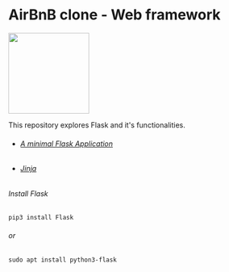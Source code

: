 # AirBnB clone - Web framework

<img src="https://miro.medium.com/max/640/1*XzIRJGujfqAiOV2EIQgR_Q.png" width="160" height="auto"/>

This repository explores Flask and it's functionalities.


- ###### [A minimal Flask Application](https://flask.palletsprojects.com/en/1.0.x/quickstart/#a-minimal-application)
- ###### [Jinja](https://jinja.palletsprojects.com/en/2.9.x/templates/)

###### Install Flask
```
pip3 install Flask
```
###### or
```
sudo apt install python3-flask
```